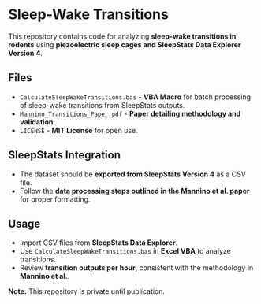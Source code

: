 # Sleep-Wake Transitions

This repository contains code for analyzing **sleep-wake transitions in rodents** using **piezoelectric sleep cages and SleepStats Data Explorer Version 4**.

## Files
- `CalculateSleepWakeTransitions.bas` - **VBA Macro** for batch processing of sleep-wake transitions from SleepStats outputs.
- `Mannino_Transitions_Paper.pdf` - **Paper detailing methodology and validation**.
- `LICENSE` - **MIT License** for open use.

## SleepStats Integration
- The dataset should be **exported from SleepStats Version 4** as a CSV file.
- Follow the **data processing steps outlined in the Mannino et al. paper** for proper formatting.

## Usage
- Import CSV files from **SleepStats Data Explorer**.
- Use `CalculateSleepWakeTransitions.bas` in **Excel VBA** to analyze transitions.
- Review **transition outputs per hour**, consistent with the methodology in **Mannino et al.**.

**Note:** This repository is private until publication.
